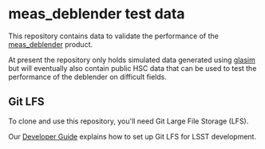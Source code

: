 meas_deblender test data
========================

This repository contains data to validate the performance of the
[meas_deblender](http://github.com/lsst/meas_deblender) product.

At present the repository only holds simulated data generated using
[glasim](https://github.com/GalSim-developers/GalSim) but will eventually also
contain public HSC data that can be used to test the performance of the deblender on difficult fields.

Git LFS
-------

To clone and use this repository, you'll need Git Large File Storage (LFS).

Our [Developer Guide](http://developer.lsst.io/en/latest/tools/git_lfs.html)
explains how to set up Git LFS for LSST development.